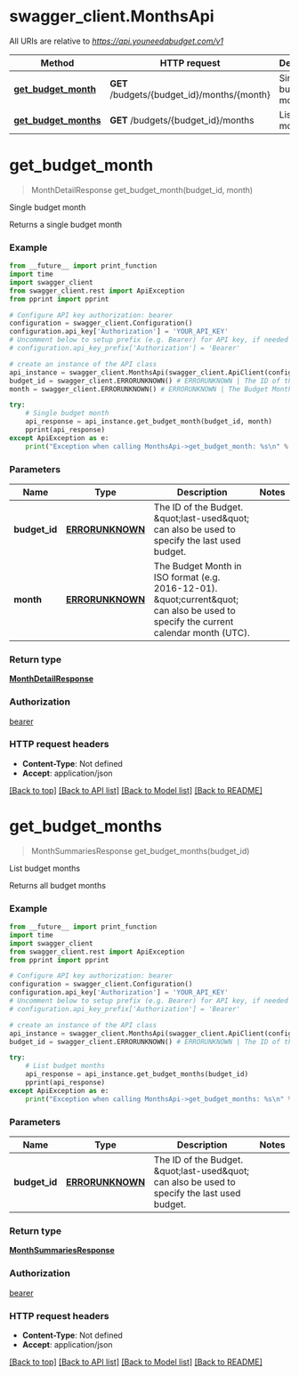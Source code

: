 # swagger_client.MonthsApi

All URIs are relative to *https://api.youneedabudget.com/v1*

Method | HTTP request | Description
------------- | ------------- | -------------
[**get_budget_month**](MonthsApi.md#get_budget_month) | **GET** /budgets/{budget_id}/months/{month} | Single budget month
[**get_budget_months**](MonthsApi.md#get_budget_months) | **GET** /budgets/{budget_id}/months | List budget months


# **get_budget_month**
> MonthDetailResponse get_budget_month(budget_id, month)

Single budget month

Returns a single budget month

### Example
```python
from __future__ import print_function
import time
import swagger_client
from swagger_client.rest import ApiException
from pprint import pprint

# Configure API key authorization: bearer
configuration = swagger_client.Configuration()
configuration.api_key['Authorization'] = 'YOUR_API_KEY'
# Uncomment below to setup prefix (e.g. Bearer) for API key, if needed
# configuration.api_key_prefix['Authorization'] = 'Bearer'

# create an instance of the API class
api_instance = swagger_client.MonthsApi(swagger_client.ApiClient(configuration))
budget_id = swagger_client.ERRORUNKNOWN() # ERRORUNKNOWN | The ID of the Budget.  \"last-used\" can also be used to specify the last used budget.
month = swagger_client.ERRORUNKNOWN() # ERRORUNKNOWN | The Budget Month in ISO format (e.g. 2016-12-01).    \"current\" can also be used to specify the current calendar month (UTC).

try:
    # Single budget month
    api_response = api_instance.get_budget_month(budget_id, month)
    pprint(api_response)
except ApiException as e:
    print("Exception when calling MonthsApi->get_budget_month: %s\n" % e)
```

### Parameters

Name | Type | Description  | Notes
------------- | ------------- | ------------- | -------------
 **budget_id** | [**ERRORUNKNOWN**](.md)| The ID of the Budget.  \&quot;last-used\&quot; can also be used to specify the last used budget. | 
 **month** | [**ERRORUNKNOWN**](.md)| The Budget Month in ISO format (e.g. 2016-12-01).    \&quot;current\&quot; can also be used to specify the current calendar month (UTC). | 

### Return type

[**MonthDetailResponse**](MonthDetailResponse.md)

### Authorization

[bearer](../README.md#bearer)

### HTTP request headers

 - **Content-Type**: Not defined
 - **Accept**: application/json

[[Back to top]](#) [[Back to API list]](../README.md#documentation-for-api-endpoints) [[Back to Model list]](../README.md#documentation-for-models) [[Back to README]](../README.md)

# **get_budget_months**
> MonthSummariesResponse get_budget_months(budget_id)

List budget months

Returns all budget months

### Example
```python
from __future__ import print_function
import time
import swagger_client
from swagger_client.rest import ApiException
from pprint import pprint

# Configure API key authorization: bearer
configuration = swagger_client.Configuration()
configuration.api_key['Authorization'] = 'YOUR_API_KEY'
# Uncomment below to setup prefix (e.g. Bearer) for API key, if needed
# configuration.api_key_prefix['Authorization'] = 'Bearer'

# create an instance of the API class
api_instance = swagger_client.MonthsApi(swagger_client.ApiClient(configuration))
budget_id = swagger_client.ERRORUNKNOWN() # ERRORUNKNOWN | The ID of the Budget.  \"last-used\" can also be used to specify the last used budget.

try:
    # List budget months
    api_response = api_instance.get_budget_months(budget_id)
    pprint(api_response)
except ApiException as e:
    print("Exception when calling MonthsApi->get_budget_months: %s\n" % e)
```

### Parameters

Name | Type | Description  | Notes
------------- | ------------- | ------------- | -------------
 **budget_id** | [**ERRORUNKNOWN**](.md)| The ID of the Budget.  \&quot;last-used\&quot; can also be used to specify the last used budget. | 

### Return type

[**MonthSummariesResponse**](MonthSummariesResponse.md)

### Authorization

[bearer](../README.md#bearer)

### HTTP request headers

 - **Content-Type**: Not defined
 - **Accept**: application/json

[[Back to top]](#) [[Back to API list]](../README.md#documentation-for-api-endpoints) [[Back to Model list]](../README.md#documentation-for-models) [[Back to README]](../README.md)

